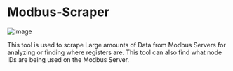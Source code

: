 # Modbus-Scraper
![image](https://user-images.githubusercontent.com/70960513/149018985-4dbb215f-84db-4e9b-8e22-1ad3e2c8ae34.png)

This tool is used to scrape Large amounts of Data from Modbus Servers for analyzing or finding where registers are.
This tool can also find what node IDs are being used on the Modbus Server.
